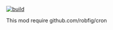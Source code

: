 [![build](https://travis-ci.org/z184924/go-scheduler.svg?branch=master)](https://travis-ci.org/z184924/go-scheduler)

This mod require github.com/robfig/cron